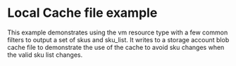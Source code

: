 # Local Cache file example

This example demonstrates using the vm resource type with a few common filters to output a set of skus and sku_list. It writes to a storage account blob cache file to demonstrate the use of the cache to avoid sku changes when the valid sku list changes.
